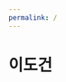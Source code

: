 ```yaml
---
permalink: /
---
```


<link rel="preconnect" href="https://fonts.googleapis.com">
<link rel="preconnect" href="https://fonts.gstatic.com" crossorigin>
<link href="https://fonts.googleapis.com/css2?family=Noto+Serif+KR:wght@200..900&display=swap" rel="stylesheet">
<style type="text/css">
.markdown-body {
  font-family: "Noto Serif KR", serif; !important
  font-optical-sizing: auto;
  <!-- font-weight: <weight>; -->
  font-style: normal;
}
</style>

# 이도건
